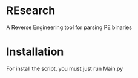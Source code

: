 # REsearch
A Reverse Engineering tool for parsing PE binaries


# Installation



For install the script, you must just run Main.py
